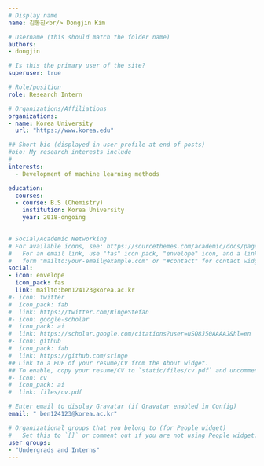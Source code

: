 ```yaml
---
# Display name
name: 김동진<br/> Dongjin Kim 

# Username (this should match the folder name)
authors:
- dongjin

# Is this the primary user of the site?
superuser: true

# Role/position
role: Research Intern

# Organizations/Affiliations
organizations:
- name: Korea University
  url: "https://www.korea.edu"

## Short bio (displayed in user profile at end of posts)
#bio: My research interests include 
#
interests:
  - Development of machine learning methods

education:
  courses:
  - course: B.S (Chemistry)
    institution: Korea University
    year: 2018-ongoing
  

# Social/Academic Networking
# For available icons, see: https://sourcethemes.com/academic/docs/page-builder/#icons
#   For an email link, use "fas" icon pack, "envelope" icon, and a link in the
#   form "mailto:your-email@example.com" or "#contact" for contact widget.
social:
- icon: envelope
  icon_pack: fas
  link: mailto:ben124123@korea.ac.kr
#- icon: twitter
#  icon_pack: fab
#  link: https://twitter.com/RingeStefan
#- icon: google-scholar
#  icon_pack: ai
#  link: https://scholar.google.com/citations?user=uSQ8J50AAAAJ&hl=en
#- icon: github
#  icon_pack: fab
#  link: https://github.com/sringe
## Link to a PDF of your resume/CV from the About widget.
## To enable, copy your resume/CV to `static/files/cv.pdf` and uncomment the lines below.
#- icon: cv
#  icon_pack: ai
#  link: files/cv.pdf

# Enter email to display Gravatar (if Gravatar enabled in Config)
email: " ben124123@korea.ac.kr"

# Organizational groups that you belong to (for People widget)
#   Set this to `[]` or comment out if you are not using People widget.
user_groups:
- "Undergrads and Interns"
---
```



